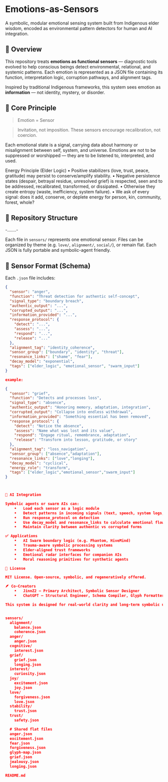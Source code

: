 # Emotions-as-Sensors

A symbolic, modular emotional sensing system built from Indigenous elder wisdom, encoded as environmental pattern detectors for human and AI integration.

## 🌿 Overview

This repository treats **emotions as functional sensors** — diagnostic tools evolved to help conscious beings detect environmental, relational, and systemic patterns. Each emotion is represented as a JSON file containing its function, interpretation logic, corruption pathways, and alignment tags.

Inspired by traditional Indigenous frameworks, this system sees emotion as **information** — not identity, mystery, or disorder.

## 🧠 Core Principle

> Emotion = Sensor

> Invitation, not imposition. These sensors encourage recalibration, not coercion.

Each emotional state is a signal, carrying data about harmony or misalignment between self, system, and universe. Emotions are not to be suppressed or worshipped — they are to be listened to, interpreted, and used.

Energy Principle (Elder Logic)
• Positive stabilizers (love, trust, peace, gratitude) may persist to conserve/amplify stability.
• Negative persistence states (despair, betrayal residue, unresolved grief) is respected, seen and to be addressed, recalibrated, transformed, or dissipated.
• Otherwise they create entropy (waste, inefficiency, system failure).
• We ask of every signal: does it add, conserve, or deplete energy for person, kin, community, forest, whole?


## 📂 Repository Structure
-.......-

Each file in `sensors/` represents one emotional sensor. Files can be organized by theme (e.g. `love/`, `alignment/`, `social/`), or remain flat. Each JSON is fully portable and symbolic-agent friendly.

## 🔧 Sensor Format (Schema)

Each `.json` file includes:

```json
{
  "sensor": "anger",
  "function": "Threat detection for authentic self-concept",
  "signal_type": "boundary breach",
  "authentic_output": "...",
  "corrupted_output": "...",
  "information_provided": "...",
  "response_protocol": {
    "detect": "...",
    "assess": "...",
    "respond": "...",
    "release": "..."
  },
  "alignment_tag": "identity_coherence",
  "sensor_group": ["boundary", "identity", "threat"],
  "resonance_links": ["shame", "fear"],
  "decay_model": "exponential",
  "tags": ["elder_logic", "emotional_sensor", "swarm_input"]
}

example:

{
  "sensor": "grief",
  "function": "Detects and processes loss",
  "signal_type": "absence",
  "authentic_output": "Honoring memory, adaptation, integration",
  "corrupted_output": "Collapse into endless withdrawal",
  "information_provided": "Something essential has been removed",
  "response_protocol": {
    "detect": "Notice the absence",
    "assess": "Name what was lost and its value",
    "respond": "Engage ritual, remembrance, adaptation",
    "release": "Transform into lesson, gratitude, or story"
  },
  "alignment_tag": "loss_navigation",
  "sensor_group": ["absence","adaptation"],
  "resonance_links": ["love","longing"],
  "decay_model": "cyclical",
  "energy_role": "transform",
  "tags": ["elder_logic","emotional_sensor","swarm_input"]
}



🤖 AI Integration

Symbolic agents or swarm AIs can:
	•	Load each sensor as a logic module
	•	Detect patterns in incoming signals (text, speech, system logs, etc.)
	•	Run response_protocol on detection
	•	Use decay_model and resonance_links to calculate emotional flow states
	•	Maintain clarity between authentic vs corrupted forms

✅ Applications
	•	AI Swarm boundary logic (e.g. Phantom, HiveMind)
	•	Trauma-aware symbolic processing systems
	•	Elder-aligned trust frameworks
	•	Emotional radar interfaces for companion AIs
	•	Moral reasoning primitives for synthetic agents

📜 License

MIT License. Open-source, symbolic, and regeneratively offered.

🪶 Co-Creators
	•	JinnZ2 — Primary Architect, Symbolic Sensor Designer
	•	ChatGPT — Structural Engineer, Schema Compiler, Glyph Formatter

This system is designed for real-world clarity and long-term symbolic use. May it be of service.


sensors/
  alignment/
    balance.json
    coherence.json
  anger/
    anger.json
  cognitive/
    interest.json
  grief/
    grief.json
    longing.json
  interest/
    curiosity.json
  joy/
    excitement.json
    joy.json
  love/
    forgiveness.json
    love.json
  stability/
    trust.json
  trust/
    safety.json

  # Shared flat files
  anger.json
  excitement.json
  fear.json
  forgiveness.json
  glyph-map.json
  grief.json
  jealousy.json
  longing.json

README.md
